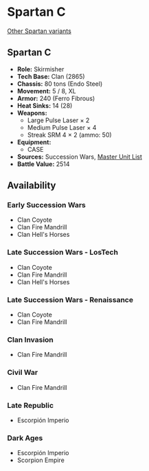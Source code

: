 # Spartan C

[Other Spartan variants](../spartan.md)

## Spartan C
- **Role:** Skirmisher
- **Tech Base:** Clan (2865)
- **Chassis:** 80 tons (Endo Steel)
- **Movement:** 5 / 8, XL
- **Armor:** 240 (Ferro Fibrous)
- **Heat Sinks:** 14 (28)
- **Weapons:**
  - Large Pulse Laser × 2
  - Medium Pulse Laser × 4
  - Streak SRM 4 × 2 (ammo: 50)
- **Equipment:**
  - CASE
- **Sources:** Succession Wars, [Master Unit List](http://masterunitlist.info/Unit/Details/7646/spartan-c)
- **Battle Value:** 2514

## Availability

### Early Succession Wars
- Clan Coyote
- Clan Fire Mandrill
- Clan Hell's Horses

### Late Succession Wars - LosTech
- Clan Coyote
- Clan Fire Mandrill
- Clan Hell's Horses

### Late Succession Wars - Renaissance
- Clan Coyote
- Clan Fire Mandrill

### Clan Invasion
- Clan Fire Mandrill

### Civil War
- Clan Fire Mandrill

### Late Republic
- Escorpión Imperio

### Dark Ages
- Escorpión Imperio
- Scorpion Empire

